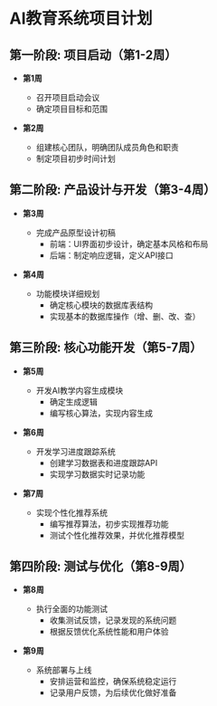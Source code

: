 # AI教育系统项目计划

## 第一阶段: 项目启动（第1-2周）

- **第1周**
    - 召开项目启动会议
    - 确定项目目标和范围

- **第2周**
    - 组建核心团队，明确团队成员角色和职责
    - 制定项目初步时间计划

## 第二阶段: 产品设计与开发（第3-4周）

- **第3周**
    - 完成产品原型设计初稿
        - 前端：UI界面初步设计，确定基本风格和布局
        - 后端：制定响应逻辑，定义API接口

- **第4周**
    - 功能模块详细规划
        - 确定核心模块的数据库表结构
        - 实现基本的数据库操作（增、删、改、查）

## 第三阶段: 核心功能开发（第5-7周）

- **第5周**
    - 开发AI教学内容生成模块
        - 确定生成逻辑
        - 编写核心算法，实现内容生成

- **第6周**
    - 开发学习进度跟踪系统
        - 创建学习数据表和进度跟踪API
        - 实现学习数据实时记录功能

- **第7周**
    - 实现个性化推荐系统
        - 编写推荐算法，初步实现推荐功能
        - 测试个性化推荐效果，并优化推荐模型

## 第四阶段: 测试与优化（第8-9周）

- **第8周**
    - 执行全面的功能测试
        - 收集测试反馈，记录发现的系统问题
        - 根据反馈优化系统性能和用户体验

- **第9周**
    - 系统部署与上线
        - 安排运营和监控，确保系统稳定运行
        - 记录用户反馈，为后续优化做好准备
